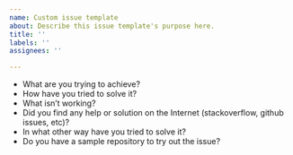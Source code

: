 ```yaml
---
name: Custom issue template
about: Describe this issue template's purpose here.
title: ''
labels: ''
assignees: ''

---
```


- What are you trying to achieve?
- How have you tried to solve it?
- What isn’t working?
- Did you find any help or solution on the Internet (stackoverflow, github issues, etc)?
- In what other way have you tried to solve it?
- Do you have a sample repository to try out the issue?
